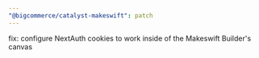 ```yaml
---
"@bigcommerce/catalyst-makeswift": patch
---
```


fix: configure NextAuth cookies to work inside of the Makeswift Builder's canvas
